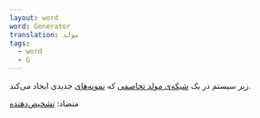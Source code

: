 ```yaml
---
layout: word
word: Generator
translation: مولد
tags:
  - word
  - G
---
```

زیر سیستم در یک [شبکه‌ی مولد تخاصمی](/G/generative_adversarial_network_(gan)/) که [نمونه‌های](/E/example/) جدیدی ایجاد می‌کند.

متضاد: [تشخیص‌دهنده](/D/discriminative_model/)